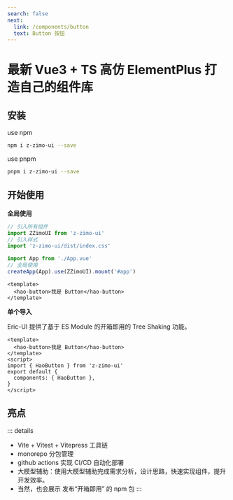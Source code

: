 ```yaml
---
search: false
next:
  link: /components/button
  text: Button 按钮
---
```


# 最新 Vue3 + TS 高仿 ElementPlus 打造自己的组件库

## 安装

use npm

```bash
npm i z-zimo-ui --save
```

use pnpm

```bash
pnpm i z-zimo-ui --save
```

## 开始使用

**全局使用**

```js
// 引入所有组件
import ZZimoUI from 'z-zimo-ui'
// 引入样式
import 'z-zimo-ui/dist/index.css'

import App from './App.vue'
// 全局使用
createApp(App).use(ZZimoUI).mount('#app')
```

```vue
<template>
  <hao-button>我是 Button</hao-button>
</template>
```

**单个导入**

Eric-UI 提供了基于 ES Module 的开箱即用的 Tree Shaking 功能。

```vue
<template>
  <hao-button>我是 Button</hao-button>
</template>
<script>
import { HaoButton } from 'z-zimo-ui'
export default {
  components: { HaoButton },
}
</script>
```

## 亮点

::: details

- Vite + Vitest + Vitepress 工具链
- monorepo 分包管理
- github actions 实现 CI/CD 自动化部署
- 大模型辅助：使用大模型辅助完成需求分析，设计思路，快速实现组件，提升开发效率。
- 当然，也会展示 发布“开箱即用” 的 npm 包
  :::

<!-- * 亮点1 🔥：“稀有”，目前上市面没有类似的高级课程，由浅入深的高仿 Element-Plus 完成组件库开发的全流程。
* 亮点2 💧: “专业”，传授大厂前端项目架构设计思想/开发模式/代码规范/流程，不搞小作坊式代码。
* 亮点3 ⛑️: “全”，精选十几个组件，可以涵盖大部分的主流组件的设计思想以及原理，知识覆盖面全。
* 亮点4 📚：“新”，使用目前2024年 Vue3 周边最新 ，最全技术：Vue3.4 + Typescript4， Vite，Vitest， Vitepress，Vue-test-utils2，Rollup, Postcss 一网打尽。
* 亮点5 🎉：“难”，难度逐渐上升，高薪必备敲门砖，包括：Message - Select - Form 这种高难度高复杂组件。
* 亮点6 🌹：单元测试，被常年忽略但是非常重要的内容，简历加分项，使用最新的 Vitest，Vue-test-utils2 完成单元测试。
* 亮点7 📚: 文档生成工具，组件库打包和发布以及其他周边流程应有尽有，提供一揽子解决方案。
* 亮点8 📦: 长期维护以及更新，会根据同学的反馈每年更新几个高频组件。 -->
